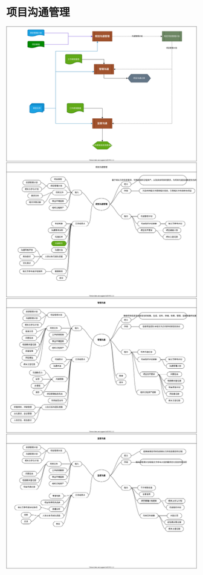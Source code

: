 # 项目沟通管理
![relation](./relation.drawio.svg)
![规划沟通管理](./communication.drawio.svg '规划沟通管理')
![管理沟通](./communication-management.drawio.svg '管理沟通')
![监督沟通](./communication-supervisor.drawio.svg '监督沟通')